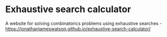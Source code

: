 # Exhaustive search calculator
A website for solving combinatorics problems using exhaustive searches - https://jonathanjameswatson.github.io/exhaustive-search-calculator/
